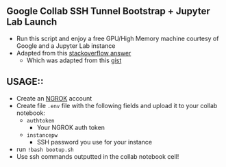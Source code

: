 ## Google Collab SSH Tunnel Bootstrap + Jupyter Lab Launch
- Run this script and enjoy a free GPU/High Memory machine courtesy of Google and a Jupyter Lab instance
- Adapted from this [stackoverflow answer](https://stackoverflow.com/questions/48459804/how-can-i-ssh-to-google-colaboratory-vm/53252985#53252985)
  - Which was adapted from this [gist](https://gist.github.com/creotiv/d091515703672ec0bf1a6271336806f0)

## USAGE::
- Create an [NGROK](http://ngrok.com) account 
- Create file `.env` file with the following fields and upload it to your collab notebook:
  - `authtoken`
    - Your NGROK auth token 
  - `instancepw`
    - SSH password you use for your instance
- run ```!bash bootup.sh```
- Use ssh commands outputted in the collab notebook cell! 





